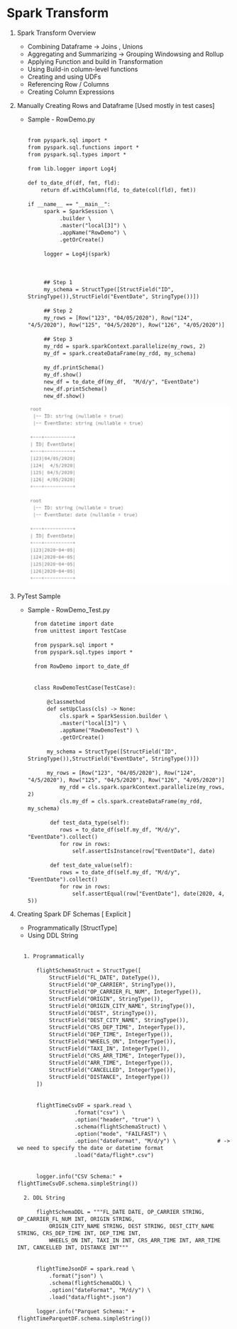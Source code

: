 # Spark Transform 


1.  Spark Transform Overview

      -  Combining Dataframe -> Joins , Unions
	  -  Aggregating and Summarizing -> Grouping Windowsing and Rollup 
	  -  Applying Function and build in Transformation
      -  Using Build-in column-level functions
      -  Creating and using UDFs
      -  Referencing Row / Columns
      -  Creating Column Expressions	  

       	  


2.  Manually Creating Rows and Dataframe [Used mostly in test cases]

      	  
	      
	  - Sample - RowDemo.py
		  
          ```
          
		  from pyspark.sql import *
		  from pyspark.sql.functions import *
		  from pyspark.sql.types import *
		  
		  from lib.logger import Log4j
		  
		  def to_date_df(df, fmt, fld):
			  return df.withColumn(fld, to_date(col(fld), fmt))
		  
		  if __name__ == "__main__":
		       spark = SparkSession \
			        .builder \
					.master("local[3]") \
					.appName("RowDemo") \
					.getOrCreate()

			   logger = Log4j(spark)

		  
		  
			   ## Step 1
			   my_schema = StructType([StructField("ID", StringType()),StructField("EventDate", StringType())])
          
			   ## Step 2
			   my_rows = [Row("123", "04/05/2020"), Row("124", "4/5/2020"), Row("125", "04/5/2020"), Row("126", "4/05/2020")]
		  
			   ## Step 3
			   my_rdd = spark.sparkContext.parallelize(my_rows, 2)
			   my_df = spark.createDataFrame(my_rdd, my_schema)

			   my_df.printSchema()
		       my_df.show()	
               new_df = to_date_df(my_df,  "M/d/y", "EventDate")
		       new_df.printSchema()
		       new_df.show()		  
		  
          ```		  
	  
           ![alt text](https://github.com/IAmZero247/spark-setup/blob/main/repo_images/data_frame_creation.jpg?raw=true)
	  
	  
3.  PyTest Sample  
          
	  - Sample - RowDemo_Test.py
    
          ```
			from datetime import date
			from unittest import TestCase

			from pyspark.sql import *
			from pyspark.sql.types import *

			from RowDemo import to_date_df


			class RowDemoTestCase(TestCase):

			    @classmethod
			    def setUpClass(cls) -> None:
			        cls.spark = SparkSession.builder \
			        .master("local[3]") \
			        .appName("RowDemoTest") \
			        .getOrCreate()
	
				my_schema = StructType([StructField("ID", StringType()),StructField("EventDate", StringType())])

				my_rows = [Row("123", "04/05/2020"), Row("124", "4/5/2020"), Row("125", "04/5/2020"), Row("126", "4/05/2020")]
			        my_rdd = cls.spark.sparkContext.parallelize(my_rows, 2)
			        cls.my_df = cls.spark.createDataFrame(my_rdd, my_schema)

                 def test_data_type(self):
					rows = to_date_df(self.my_df, "M/d/y", "EventDate").collect()
					for row in rows:
					    self.assertIsInstance(row["EventDate"], date)

                 def test_date_value(self):
					rows = to_date_df(self.my_df, "M/d/y", "EventDate").collect()
					for row in rows:
					    self.assertEqual(row["EventDate"], date(2020, 4, 5))
		  ```
	  

4.  Creating Spark DF Schemas [ Explicit ]

      -  Programmatically [StructType]
	  -  Using DDL String

      ```
	  
	    1. Programmatically 
	  
			flightSchemaStruct = StructType([
				StructField("FL_DATE", DateType()),
				StructField("OP_CARRIER", StringType()),
				StructField("OP_CARRIER_FL_NUM", IntegerType()),
				StructField("ORIGIN", StringType()),
				StructField("ORIGIN_CITY_NAME", StringType()),
				StructField("DEST", StringType()),
				StructField("DEST_CITY_NAME", StringType()),
				StructField("CRS_DEP_TIME", IntegerType()),
				StructField("DEP_TIME", IntegerType()),
				StructField("WHEELS_ON", IntegerType()),
				StructField("TAXI_IN", IntegerType()),
				StructField("CRS_ARR_TIME", IntegerType()),
				StructField("ARR_TIME", IntegerType()),
				StructField("CANCELLED", IntegerType()),
				StructField("DISTANCE", IntegerType())
			])
			
			
			flightTimeCsvDF = spark.read \
						.format("csv") \
						.option("header", "true") \
						.schema(flightSchemaStruct) \
						.option("mode", "FAILFAST") \
						.option("dateFormat", "M/d/y") \             # -> we need to specify the date or datetime format
						.load("data/flight*.csv")
								
		    
			logger.info("CSV Schema:" + flightTimeCsvDF.schema.simpleString())
			
        2. DDL String 

            flightSchemaDDL = """FL_DATE DATE, OP_CARRIER STRING, OP_CARRIER_FL_NUM INT, ORIGIN STRING, 
				ORIGIN_CITY_NAME STRING, DEST STRING, DEST_CITY_NAME STRING, CRS_DEP_TIME INT, DEP_TIME INT, 
				WHEELS_ON INT, TAXI_IN INT, CRS_ARR_TIME INT, ARR_TIME INT, CANCELLED INT, DISTANCE INT"""	


            flightTimeJsonDF = spark.read \
				.format("json") \
				.schema(flightSchemaDDL) \
				.option("dateFormat", "M/d/y") \
				.load("data/flight*.json")

            logger.info("Parquet Schema:" + flightTimeParquetDF.schema.simpleString())								

      ```	  
		
